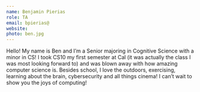 ```yaml
---
name: Benjamin Pierias
role: TA
email: bpierias@
website: 
photo: ben.jpg
---
```

Hello! My name is Ben and I’m a Senior majoring in Cognitive Science with a minor in CS! I took CS10 my first semester at Cal (it was actually the class I was most looking forward to) and was blown away with how amazing computer science is. Besides school, I love the outdoors, exercising, learning about the brain, cybersecurity and all things cinema! I can’t wait to show you the joys of computing!
